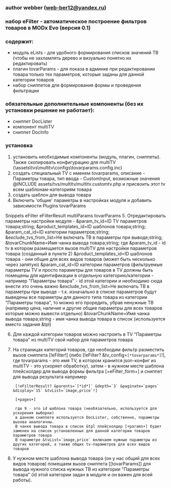 ### author webber (web-ber12@yandex.ru)


### набор eFilter - автоматическое построение фильтров товаров в MODx Evo (версия 0.1)

### содержит:
- модуль eLists - для удобного формирования списков значений ТВ (чтобы не захламлять дерево и визуально понятно их редактировать)
- плагин tovarParams - для показа в админке при редактировании товара только тех параметров, которые заданы для данной категории товаров
- набор сниппетов для формирования формы и проведения фильтрации

### обязательные дополнительные компоненты (без их установки решение не работает):
- сниппет DocLister
- компонент multiTV
- сниппет DocInfo

### установка
1. установить необходимые компоненты (модуль, плагин, сниппеты). Также скопировать конфигурацию для multiTV (\assets\tvs\multitv\configs\tovarparams.config.inc)
2. создать специальный TV с именем tovarparams, описание - Параметры товара, тип ввода - CustomInput, возможные значения @INCLUDE assets/tvs/multitv/multitv.customtv.php и присвоить этот tv всем шаблонам-категориям товара
3. создать шаблон для вывода товара
4. Включить 'общие' параметры в настройках модуля и добавить зависимости
  Plugins
tovarParams

  Snippets
eFilter
eFilterResult
multiParams
tovarParams
5. Отредактировать параметры настройки модуля  - &param_tv_id=ID TV параметров товара;string; &product_templates_id=ID шаблонов товара;string; &param_cat_id=ID категории параметров;string; &exclude_tvs_from_list=Не включать ТВ в параметры при выводе;string; &tovarChunkName=Имя чанка вывода товара;string;
где
&param_tv_id - id tv в котором размещается вызов multiTV для настройки параметров товара (созданный в пункте 2)
&product_templates_id=ID шаблонов товара  - они общие для всех видов товаров (может быть несколько через запятую)
&param_cat_id=ID категории параметров (фильтруемые параметры TV и просто параметры для товаров в TV должны быть помещены для идентификации в отдельную категорию/категории - например "Параметры товара" - id этой категории и необходимо сюда внести
              это очень важно
&exclude_tvs_from_list=Не включать ТВ в параметры при выводе - т.к. изначально в списке параметров будут выведены все параметры для данного типа товара из категории "Параметры товара", то можно его проредить, убрав ненужные ТВ (например цена, наличие и другие общие параметры для всех товаров которые можно вывести отдельно) 
&tovarChunkName=Имя чанка вывода товара;string - имя чанка вывода товара в список (используется вместо задания &tpl) 

6. Для каждой категории товаров можно настроить в TV "Параметры товара" из multiTV свой набор для параметров товара
7. На страницах категорий товаров, где необходим фильтр разместить вызов сниппета [!eFilter!] (либо [!eFilter? &tv_config=`[*tovarparams*]`!], где tovarparams - это имя TV, в котором хранится json-конфиг из multiTV - это ускоряет обработку), затем - в нужном месте шаблона плейсхолдер для вывода формы фильтра [+eFilter_form+] и сниппет для вывода результата 
например

		[!eFilterResult? &parents=`[*id*]` &depth=`3` &paginate=`pages` &display=`15` &tvList=`image,price`!]
		
		[+pages+]
		
		где 9 - это id шаблона товара (необязательно, используется для ускорения выборки)
		в данном сниппете используется DocLister, собственно, параметры вызова аналогичны.
		В чанке вывода товара в список &tpl плейсхолдер [+params+] будет заменен на список установленных для данной категории товаров параметров товара
		В параметре &tvList=`image,price` включаем нужные параметры из других категорий, а также общих tv-параметров для всех видов товаров
8. У нужном месте шаблона вывода товара (он у нас общий для всех видов товаров) помещаем вызов сниппета [[tovarParams]] для вывода нужного списка нужных ТВ из категории "Параметры товара" (id этой категории задан в модуле и он важен для всей работы).
		
